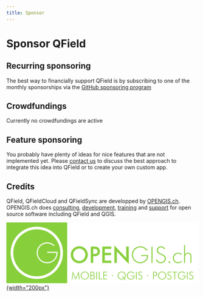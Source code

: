 ```yaml
---
title: Sponsor
---
```


# Sponsor QField

## Recurring sponsoring
The best way to financially support QField is by subscribing to one of the monthly sponsorships via the [GitHub sponsoring program](https://github.com/sponsors/opengisch)

## Crowdfundings
Currently no crowdfundings are active

## Feature sponsoring
You probably have plenty of ideas for nice features that are not implemented yet. Please [contact us](https://opengis.ch/#contact) to discuss the best approach to integrate this idea into QField or to create your own custom app.


## Credits

QField, QFieldCloud and QFieldSync are developped by [OPENGIS.ch](https://www.opengis.ch/). OPENGIS.ch does [consulting](https://www.opengis.ch/training-consulting/),
[development](https://www.opengis.ch/custom-development/), [training](https://www.opengis.ch/qfield-training/) and [support](https://www.opengis.ch/qgis-support/) for open source software including QField and
QGIS.

[![OPENGIS.ch](../assets/images/opengisch_main_transparent.png){width="200px"}](http://www.opengis.ch)
